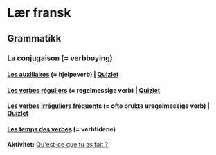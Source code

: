 # Lær fransk

## Grammatikk
### La conjugaison (= verbbøying)
#### [Les auxiliaires](grammaire/conjugaison/auxiliaires.md) (= hjelpeverb) | [Quizlet](https://quizlet.com/_4kqtbn)
#### [Les verbes réguliers](grammaire/conjugaison/verbes_reguliers.md) (= regelmessige verb) | [Quizlet](https://quizlet.com/_4kqsct)
#### [Les verbes irréguliers fréquents](grammaire/conjugaison/verbes_irreguliers.md) (= ofte brukte uregelmessige verb) | [Quizlet](https://quizlet.com/_4kqu3c)
#### [Les temps des verbes](grammaire/conjugaison/temps.md) (= verbtidene)
__Aktivitet:__ [Qu'est-ce que tu as fait ?](activites/qcq_tu_as_fait.md)
